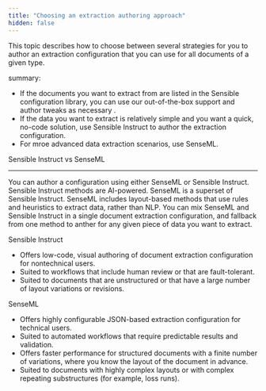 ```yaml
---
title: "Choosing an extraction authoring approach"
hidden: false
---
```


This topic describes how to choose between several strategies for you to author an extraction configuration that you can use for all documents of a given type. 

summary:

- If the documents you want to extract from are listed in the Sensible configuration library, you can use our out-of-the-box support and author tweaks as necessary .
- If the data you want to extract is relatively simple and you want a quick, no-code solution, use Sensible Instruct to author the extraction configuration.
- For mroe advanced data extraction scenarios, use SenseML.



Sensible Instruct vs SenseML

---


You can author a configuration using either SenseML or Sensible Instruct. Sensible Instruct methods are AI-powered. SenseML is a superset of Sensible Instruct. SenseML includes layout-based methods that use rules and heuristics to extract data, rather than NLP.  You can mix SenseML and Sensible Instruct in a single document extraction configuration, and fallback from one method to anther for any given piece of data you want to extract.

Sensible Instruct

- Offers low-code, visual authoring of document extraction configuration for nontechnical users.
- Suited to workflows that include human review or that are fault-tolerant.
- Suited to documents that are unstructured or that have a large number of layout variations or revisions.

SenseML

-  Offers highly configurable JSON-based extraction configuration for technical users.
-  Suited to automated workflows that require predictable results and validation.
-  Offers faster performance for  structured documents with a finite number of variations, where you know the layout of the document in advance.
-  Suited to documents with highly complex layouts or with complex repeating substructures (for example, loss runs).





